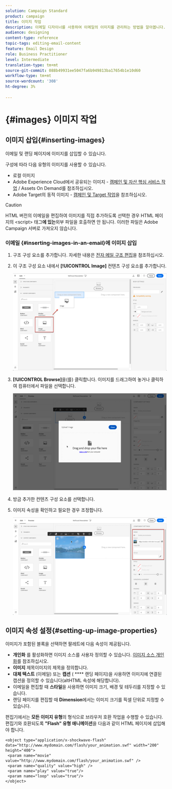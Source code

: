```yaml
---
solution: Campaign Standard
product: campaign
title: 이미지 작업
description: 이메일 디자이너를 사용하여 이메일의 이미지를 관리하는 방법을 알아봅니다.
audience: designing
content-type: reference
topic-tags: editing-email-content
feature: Email Design
role: Business Practitioner
level: Intermediate
translation-type: tm+mt
source-git-commit: 088b49931ee5047fa6b949813ba17654b1e10d60
workflow-type: tm+mt
source-wordcount: '308'
ht-degree: 3%

---
```



# {#images} 이미지 작업

## 이미지 삽입{#inserting-images}

이메일 및 랜딩 페이지에 이미지를 삽입할 수 있습니다.

구성에 따라 다음 유형의 이미지를 사용할 수 있습니다.

* 로컬 이미지
* Adobe Experience Cloud에서 공유되는 이미지 - [캠페인 및 자산 핵심 서비스 작업](../../integrating/using/working-with-campaign-and-assets-core-service.md) / Assets On Demand를 참조하십시오.
* Adobe Target의 동적 이미지 - [캠페인 및 Target 작업](../../integrating/using/about-campaign-target-integration.md)을 참조하십시오.

>[!CAUTION]
>
>HTML 버전의 이메일을 편집하여 이미지를 직접 추가하도록 선택한 경우 HTML 페이지의 &lt;script> 태그&#x200B;**에 있는**&#x200B;외부 파일을 호출하면 안 됩니다. 이러한 파일은 Adobe Campaign 서버로 가져오지 않습니다.

### 이메일 {#inserting-images-in-an-email}에 이미지 삽입

1. 구조 구성 요소를 추가합니다. 자세한 내용은 [전자 메일 구조 편집](../../designing/using/designing-from-scratch.md#defining-the-email-structure)을 참조하십시오.
1. 이 구조 구성 요소 내에서 **[!UICONTROL Image]** 컨텐츠 구성 요소를 추가합니다.

   ![](assets/des_insert_images_1.png)

1. **[!UICONTROL Browse]**&#x200B;을(를) 클릭합니다. 이미지를 드래그하여 놓거나 클릭하여 컴퓨터에서 파일을 선택합니다.

   ![](assets/des_insert_images_2.png)

1. 방금 추가한 컨텐츠 구성 요소를 선택합니다.
1. 이미지 속성을 확인하고 필요한 경우 조정합니다.

   ![](assets/des_insert_images_3.png)

## 이미지 속성 설정{#setting-up-image-properties}

이미지가 포함된 블록을 선택하면 팔레트에 다음 속성이 제공됩니다.

* **개인화** 를 활성화하면 이미지 소스를 사용자 정의할 수 있습니다. [이미지 소스 개인화](../../designing/using/personalization.md#personalizing-an-image-source)를 참조하십시오.
* **이미지** 제목이미지의 제목을 정의합니다.
* **대체 텍스트** (이메일) 또는  **캡션** ( **** 랜딩 페이지)을 사용하면 이미지에 연결된 캡션을 정의할 수 있습니다(altHTML 속성에 해당합니다).
* 이메일을 편집할 때 **스타일**&#x200B;을 사용하면 이미지 크기, 배경 및 테두리를 지정할 수 있습니다.
* 랜딩 페이지를 편집할 때 **Dimension**&#x200B;에서는 이미지 크기를 픽셀 단위로 지정할 수 있습니다.

편집기에서는 **모든 이미지 유형**&#x200B;의 형식으로 브라우저 호환 작업을 수행할 수 있습니다. 편집기와 호환되도록 **&quot;Flash&quot; 유형 애니메이션**&#x200B;을 다음과 같이 HTML 페이지에 삽입해야 합니다.

```
<object type="application/x-shockwave-flash" data="http://www.mydomain.com/flash/your_animation.swf" width="200" height="400">
 <param name="movie" value="http://www.mydomain.com/flash/your_animation.swf" />
 <param name="quality" value="high" />
 <param name="play" value="true"/>
 <param name="loop" value="true"/> 
</object>
```

<!--
## Modifying images with the Adobe Creative SDK{#modifying-images-with-the-adobe-creative-sdk}

You can edit images and use a complete set of features powered by the Adobe Creative SDK to enhance your images directly in the content editor when editing emails or landing pages.

The image editor offers a powerful, full-featured image editing UI component that allows you to edit images and apply effects and frames, original high-quality stickers, beautiful overlays, fun features like tilt shift and color splash, pro-level adjustments and more.

To modify an image with the Adobe Creative SDK:

1. Select the image.
1. In the toolbar, click the Creative Cloud icon.

   ![](assets/des_creative_sdk_icon.png)

1. Select the tool you want to use through the icons on the top of the window to modify the image.

   ![](assets/email_designer_ccsdktoolbar.png)

1. Click **[!UICONTROL Save]** when modifications are done. The updated image is saved on Adobe Campaign server and ready to be used.

>[!NOTE]
>
>Tools offered in the image editor cannot be customized.
-->